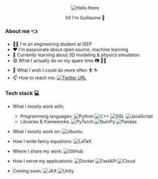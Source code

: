 <p align="center">
  <img src="https://media1.tenor.com/images/6a4df9527c54d4528fb2b2ab47e7d422/tenor.gif?itemid=13774600" alt="Hello there">
</p>

<p align="center">
Hi! I'm Guillaume 👋
</p>

### About me 👈

- 👨‍🦱 I'm an engineering student at ISEP
- :heart: I'm passionate about open source, machine learning
- 🌱 Currently learning about 3D modeling & physics simulation
- 😄 What I actually do on my spare time 📷 🚵‍♂️ 
- 👀 What I wish I could do more often 🏄 ⛷️
- 📫 How to reach me: [![Twitter URL](https://img.shields.io/twitter/url/https/twitter.com/guphilippee.svg?style=social&label=Follow%20%40guphilippee)](https://twitter.com/guphilippee)

### Tech stack 💻

- What I mostly work with:
   - Programming languages: ![Python](https://img.shields.io/badge/-Python-3776AB?style=flat-square&logo=Python&logoColor=white)
![C++](https://img.shields.io/badge/-C%2B%2B-00599C?style=flat-square&logo=C%2B%2B&logoColor=white)
![SQL](https://img.shields.io/badge/-SQL-4479A1?style=flat-square&logo=MySQL&logoColor=white)
![JavaScript](https://img.shields.io/badge/-JavaScript-F7DF1E?style=flat-square&logo=JavaScript&logoColor=black)
    - Libraries & frameworks: ![PyTorch](https://img.shields.io/badge/-PyTorch-EE4C2C?style=flat-square&logo=PyTorch&logoColor=white)
![NumPy](https://img.shields.io/badge/-NumPy-013243?style=flat-square&logo=NumPy&logoColor=white)
![Pandas](https://img.shields.io/badge/-pandas-150458?style=flat-square&logo=pandas&logoColor=white)

- What I mostly work on: ![Ubuntu](https://img.shields.io/badge/-Ubuntu-E95420?style=flat-square&logo=ubuntu&logoColor=white) 

- How I write fancy equations: ![LaTeX](https://img.shields.io/badge/-LaTeX-008080?style=flat-square&logo=LaTeX&logoColor=white)

- Where I share my work: ![GitHub](https://img.shields.io/badge/-GitHub-181717?style=flat-square&logo=github)

- How I serve my applications: ![Docker](https://img.shields.io/badge/Container-Docker-2496ED?style=flat-square&logo=Docker&logoColor=white) ![FastAPI](https://img.shields.io/badge/Web-FastAPI-009688?style=flat-square&logo=fastapi&logoColor=white) 
![Cloud](https://img.shields.io/badge/Cloud-AWS-FF9900?style=flat-square&logo=amazon-aws&logoColor=white)

- Coming soon: ![JAX](https://img.shields.io/badge/-JAX-A8A4A3?style=flat-square&logo=JAX&logoColor=white)
![Unity](https://img.shields.io/badge/-Unity-000000?style=flat-square&logo=Unity&logoColor=white)


<!--
**gphilippee/gphilippee** is a ✨ _special_ ✨ repository because its `README.md` (this file) appears on your GitHub profile.

Here are some ideas to get you started:

- 🔭 I’m currently working on ...
- 🌱 I’m currently learning ...
- 👯 I’m looking to collaborate on ...
- 🤔 I’m looking for help with ...
- 💬 Ask me about ...
- 😄 Pronouns: ...
- ⚡ Fun fact: ...
-->
